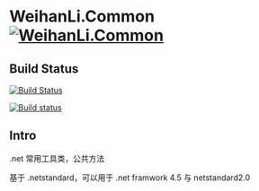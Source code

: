 # WeihanLi.Common [![WeihanLi.Common](https://img.shields.io/nuget/v/WeihanLi.Common.svg)](https://www.nuget.org/packages/WeihanLi.Common/)

## Build Status
[![Build Status](https://travis-ci.org/WeihanLi/WeihanLi.Common.svg?branch=master)](https://travis-ci.org/WeihanLi/WeihanLi.Common)

[![Build status](https://ci.appveyor.com/api/projects/status/6dk78ird5agk1ry8/branch/master?svg=true)](https://ci.appveyor.com/project/WeihanLi/weihanli-common/branch/master)

## Intro

.net 常用工具类，公共方法

基于 .netstandard，可以用于 .net framwork 4.5 与 netstandard2.0


